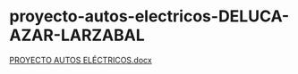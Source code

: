# proyecto-autos-electricos-DELUCA-AZAR-LARZABAL
[PROYECTO AUTOS ELÉCTRICOS.docx](https://github.com/manuelalarzabal/proyecto-autos-electricos-DELUCA-AZAR-LARZABAL/files/10043233/PROYECTO.AUTOS.ELECTRICOS.docx)

